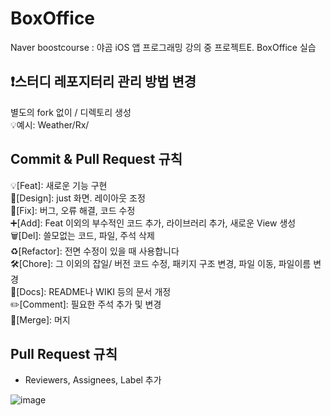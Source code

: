 # BoxOffice
Naver boostcourse : 야곰 iOS 앱 프로그래밍 강의 중 프로젝트E. BoxOffice 실습

## ❗️스터디 레포지터리 관리 방법 변경

별도의 fork 없이 <name>/ 디렉토리 생성 <br>
💡예시: Weather/Rx/<projectName>


## Commit & Pull Request 규칙

💡[Feat]: 새로운 기능 구현 </br>
🎨[Design]: just 화면. 레이아웃 조정 </br>
🐛[Fix]: 버그, 오류 해결, 코드 수정 </br>
➕[Add]: Feat 이외의 부수적인 코드 추가, 라이브러리 추가, 새로운 View 생성 </br>
🗑️[Del]: 쓸모없는 코드, 파일, 주석 삭제 </br>
♻️[Refactor]: 전면 수정이 있을 때 사용합니다 </br>
🛠️[Chore]: 그 이외의 잡일/ 버전 코드 수정, 패키지 구조 변경, 파일 이동, 파일이름 변경 </br>
📝[Docs]: README나 WIKI 등의 문서 개정 </br>
✏️[Comment]: 필요한 주석 추가 및 변경 </br>
🔀[Merge]: 머지 </br>

## Pull Request 규칙

* Reviewers, Assignees, Label 추가


![image](https://user-images.githubusercontent.com/50406861/221425464-9faf4217-cc28-4356-86f9-8c2c87cbf34c.png)
